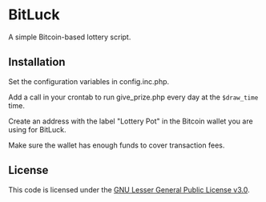 BitLuck
=======
A simple Bitcoin-based lottery script.

Installation
------------
Set the configuration variables in config.inc.php.

Add a call in your crontab to run give_prize.php every day at the `$draw_time` time.

Create an address with the label "Lottery Pot" in the Bitcoin wallet you are using for BitLuck.

Make sure the wallet has enough funds to cover transaction fees.

License
-------
This code is licensed under the [GNU Lesser General Public License v3.0](http://www.gnu.org/licenses/lgpl-3.0.txt).

